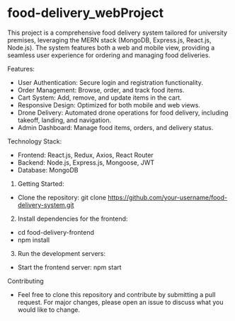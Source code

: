 # food-delivery_webProject
This project is a comprehensive food delivery system tailored for university premises, leveraging the MERN stack (MongoDB, Express.js, React.js, Node.js). The system features both a web and mobile view, providing a seamless user experience for ordering and managing food deliveries.

Features:
- User Authentication: Secure login and registration functionality.
- Order Management: Browse, order, and track food items.
- Cart System: Add, remove, and update items in the cart.
- Responsive Design: Optimized for both mobile and web views.
- Drone Delivery: Automated drone operations for food delivery, including takeoff, landing, and navigation.
- Admin Dashboard: Manage food items, orders, and delivery status.

Technology Stack:
- Frontend: React.js, Redux, Axios, React Router
- Backend: Node.js, Express.js, Mongoose, JWT
- Database: MongoDB

1. Getting Started:
- Clone the repository: git clone https://github.com/your-username/food-delivery-system.git

2. Install dependencies for the frontend:
- cd food-delivery-frontend
- npm install

3. Run the development servers:
- Start the frontend server:
  npm start

Contributing
- Feel free to clone this repository and contribute by submitting a pull request. For major changes, please open an issue to discuss what you would like to change.





